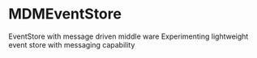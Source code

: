 # MDMEventStore
EventStore with message driven middle ware
Experimenting lightweight event store with messaging capability 

